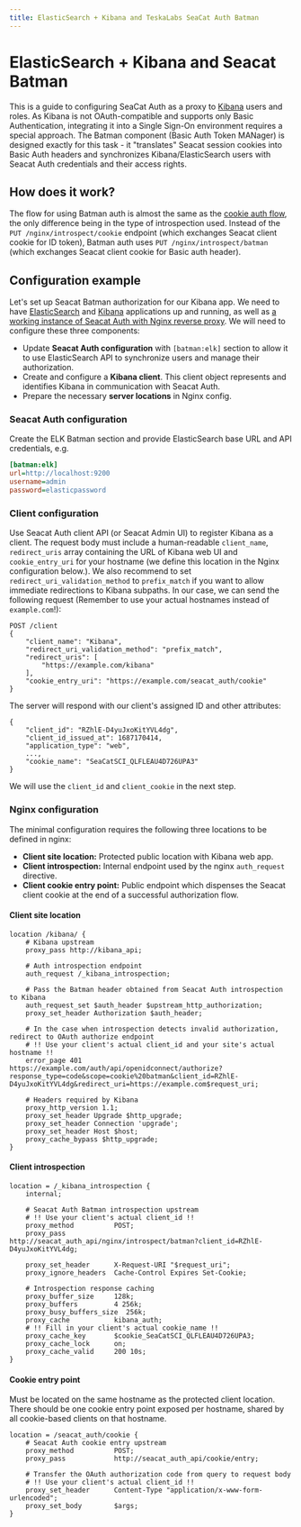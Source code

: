 ```yaml
---
title: ElasticSearch + Kibana and TeskaLabs SeaCat Auth Batman
---
```


# ElasticSearch + Kibana and Seacat Batman

This is a guide to configuring SeaCat Auth as a proxy to [Kibana](https://www.elastic.co/kibana/) users and roles.
As Kibana is not OAuth-compatible and supports only Basic Authentication, 
integrating it into a Single Sign-On environment requires a special approach.
The Batman component (Basic Auth Token MANager) is designed exactly for this task -
it "translates" Seacat session cookies into Basic Auth headers and
synchronizes Kibana/ElasticSearch users with Seacat Auth credentials and their access rights.


## How does it work?

The flow for using Batman auth is almost the same as the [cookie auth flow](index#cookie-authorization-flow), 
the only difference being in the type of introspection used. 
Instead of the `PUT /nginx/introspect/cookie` endpoint (which exchanges Seacat client cookie for ID token), 
Batman auth uses `PUT /nginx/introspect/batman` (which exchanges Seacat client cookie for Basic auth header).


## Configuration example

Let's set up Seacat Batman authorization for our Kibana app. We need to have 
[ElasticSearch](https://www.elastic.co/elasticsearch/) and [Kibana](https://www.elastic.co/kibana/) applications 
up and running, as well as [a working instance of Seacat Auth with Nginx reverse proxy](../getting-started/quick-start). 
We will need to configure these three components:

- Update **Seacat Auth configuration** with `[batman:elk]` section to allow it to use ElasticSearch API to synchronize 
  users and manage their authorization.
- Create and configure a **Kibana client**. This client object represents and identifies Kibana 
  in communication with Seacat Auth.
- Prepare the necessary **server locations** in Nginx config.

### Seacat Auth configuration

Create the ELK Batman section and provide ElasticSearch base URL and API credentials, e.g.

```ini
[batman:elk]
url=http://localhost:9200
username=admin
password=elasticpassword
```

### Client configuration

Use Seacat Auth client API (or Seacat Admin UI) to register Kibana as a client. 
The request body must include a human-readable `client_name`, `redirect_uris` array containing the URL of Kibana web UI 
and `cookie_entry_uri` for your hostname (we define this location in the Nginx configuration below.).
We also recommend to set `redirect_uri_validation_method` to `prefix_match` if you want to allow immediate redirections 
to Kibana subpaths.
In our case, we can send the following request (Remember to use your actual hostnames instead of `example.com`!):

```
POST /client
{
	"client_name": "Kibana",
	"redirect_uri_validation_method": "prefix_match",
	"redirect_uris": [
		"https://example.com/kibana"
	],
	"cookie_entry_uri": "https://example.com/seacat_auth/cookie"
}
```

The server will respond with our client's assigned ID and other attributes:

```
{
	"client_id": "RZhlE-D4yuJxoKitYVL4dg",
	"client_id_issued_at": 1687170414,
	"application_type": "web",
	...,
	"cookie_name": "SeaCatSCI_QLFLEAU4D726UPA3"
}
```

We will use the `client_id` and `client_cookie` in the next step.

### Nginx configuration

The minimal configuration requires the following three locations to be defined in nginx:

- **Client site location:** Protected public location with Kibana web app.
- **Client introspection:** Internal endpoint used by the nginx `auth_request` directive.
- **Client cookie entry point:** Public endpoint which dispenses the Seacat client cookie at the end of a successful 
  authorization flow.

#### Client site location

```nginx
location /kibana/ {
	# Kibana upstream
	proxy_pass http://kibana_api;

	# Auth introspection endpoint
	auth_request /_kibana_introspection;

	# Pass the Batman header obtained from Seacat Auth introspection to Kibana
	auth_request_set $auth_header $upstream_http_authorization;
	proxy_set_header Authorization $auth_header;

	# In the case when introspection detects invalid authorization, redirect to OAuth authorize endpoint
	# !! Use your client's actual client_id and your site's actual hostname !!
	error_page 401 https://example.com/auth/api/openidconnect/authorize?response_type=code&scope=cookie%20batman&client_id=RZhlE-D4yuJxoKitYVL4dg&redirect_uri=https://example.com$request_uri;

	# Headers required by Kibana
	proxy_http_version 1.1;
	proxy_set_header Upgrade $http_upgrade;
	proxy_set_header Connection 'upgrade';
	proxy_set_header Host $host;
	proxy_cache_bypass $http_upgrade;
}
```

#### Client introspection

```nginx
location = /_kibana_introspection {
	internal;

	# Seacat Auth Batman introspection upstream
	# !! Use your client's actual client_id !!
	proxy_method          POST;
	proxy_pass            http://seacat_auth_api/nginx/introspect/batman?client_id=RZhlE-D4yuJxoKitYVL4dg;

	proxy_set_header      X-Request-URI "$request_uri";
	proxy_ignore_headers  Cache-Control Expires Set-Cookie;

	# Introspection response caching
	proxy_buffer_size     128k;
	proxy_buffers         4 256k;
	proxy_busy_buffers_size  256k;
	proxy_cache           kibana_auth;
	# !! Fill in your client's actual cookie_name !!
	proxy_cache_key       $cookie_SeaCatSCI_QLFLEAU4D726UPA3;
	proxy_cache_lock      on;
	proxy_cache_valid     200 10s;
}
```

#### Cookie entry point

Must be located on the same hostname as the protected client location. 
There should be one cookie entry point exposed per hostname, shared by all cookie-based clients on that hostname.

```nginx
location = /seacat_auth/cookie {
	# Seacat Auth cookie entry upstream
	proxy_method          POST;
	proxy_pass            http://seacat_auth_api/cookie/entry;

	# Transfer the OAuth authorization code from query to request body
	# !! Use your client's actual client_id !!
	proxy_set_header      Content-Type "application/x-www-form-urlencoded";
	proxy_set_body        $args;
}
```
